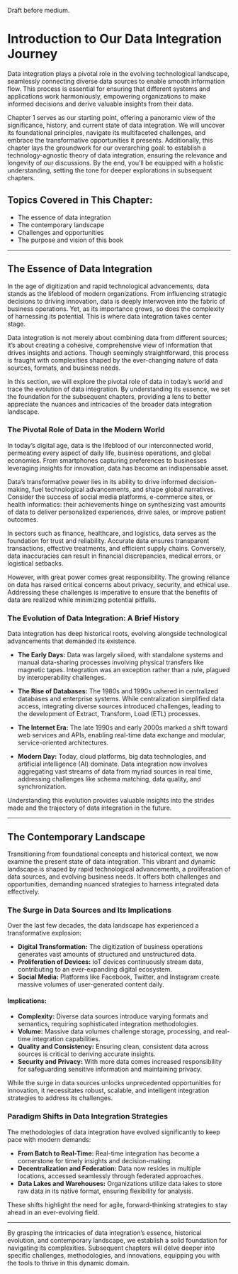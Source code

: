 Draft before medium. 

# Introduction to Our Data Integration Journey

Data integration plays a pivotal role in the evolving technological landscape, seamlessly connecting diverse data sources to enable smooth information flow. This process is essential for ensuring that different systems and applications work harmoniously, empowering organizations to make informed decisions and derive valuable insights from their data. 

Chapter 1 serves as our starting point, offering a panoramic view of the significance, history, and current state of data integration. We will uncover its foundational principles, navigate its multifaceted challenges, and embrace the transformative opportunities it presents. Additionally, this chapter lays the groundwork for our overarching goal: to establish a technology-agnostic theory of data integration, ensuring the relevance and longevity of our discussions. By the end, you’ll be equipped with a holistic understanding, setting the tone for deeper explorations in subsequent chapters.

## Topics Covered in This Chapter:

- The essence of data integration
- The contemporary landscape
- Challenges and opportunities
- The purpose and vision of this book

---

## The Essence of Data Integration

In the age of digitization and rapid technological advancements, data stands as the lifeblood of modern organizations. From influencing strategic decisions to driving innovation, data is deeply interwoven into the fabric of business operations. Yet, as its importance grows, so does the complexity of harnessing its potential. This is where data integration takes center stage.

Data integration is not merely about combining data from different sources; it’s about creating a cohesive, comprehensive view of information that drives insights and actions. Though seemingly straightforward, this process is fraught with complexities shaped by the ever-changing nature of data sources, formats, and business needs.

In this section, we will explore the pivotal role of data in today’s world and trace the evolution of data integration. By understanding its essence, we set the foundation for the subsequent chapters, providing a lens to better appreciate the nuances and intricacies of the broader data integration landscape.

### The Pivotal Role of Data in the Modern World

In today’s digital age, data is the lifeblood of our interconnected world, permeating every aspect of daily life, business operations, and global economies. From smartphones capturing preferences to businesses leveraging insights for innovation, data has become an indispensable asset.

Data’s transformative power lies in its ability to drive informed decision-making, fuel technological advancements, and shape global narratives. Consider the success of social media platforms, e-commerce sites, or health informatics: their achievements hinge on synthesizing vast amounts of data to deliver personalized experiences, drive sales, or improve patient outcomes.

In sectors such as finance, healthcare, and logistics, data serves as the foundation for trust and reliability. Accurate data ensures transparent transactions, effective treatments, and efficient supply chains. Conversely, data inaccuracies can result in financial discrepancies, medical errors, or logistical setbacks.

However, with great power comes great responsibility. The growing reliance on data has raised critical concerns about privacy, security, and ethical use. Addressing these challenges is imperative to ensure that the benefits of data are realized while minimizing potential pitfalls.

### The Evolution of Data Integration: A Brief History

Data integration has deep historical roots, evolving alongside technological advancements that demanded its existence.

- **The Early Days:** Data was largely siloed, with standalone systems and manual data-sharing processes involving physical transfers like magnetic tapes. Integration was an exception rather than a rule, plagued by interoperability challenges.

- **The Rise of Databases:** The 1980s and 1990s ushered in centralized databases and enterprise systems. While centralization simplified data access, integrating diverse sources introduced challenges, leading to the development of Extract, Transform, Load (ETL) processes.

- **The Internet Era:** The late 1990s and early 2000s marked a shift toward web services and APIs, enabling real-time data exchange and modular, service-oriented architectures.

- **Modern Day:** Today, cloud platforms, big data technologies, and artificial intelligence (AI) dominate. Data integration now involves aggregating vast streams of data from myriad sources in real time, addressing challenges like schema matching, data quality, and synchronization.

Understanding this evolution provides valuable insights into the strides made and the trajectory of data integration in the future.

---

## The Contemporary Landscape

Transitioning from foundational concepts and historical context, we now examine the present state of data integration. This vibrant and dynamic landscape is shaped by rapid technological advancements, a proliferation of data sources, and evolving business needs. It offers both challenges and opportunities, demanding nuanced strategies to harness integrated data effectively.

### The Surge in Data Sources and Its Implications

Over the last few decades, the data landscape has experienced a transformative explosion:

- **Digital Transformation:** The digitization of business operations generates vast amounts of structured and unstructured data.
- **Proliferation of Devices:** IoT devices continuously stream data, contributing to an ever-expanding digital ecosystem.
- **Social Media:** Platforms like Facebook, Twitter, and Instagram create massive volumes of user-generated content daily.

#### Implications:

- **Complexity:** Diverse data sources introduce varying formats and semantics, requiring sophisticated integration methodologies.
- **Volume:** Massive data volumes challenge storage, processing, and real-time integration capabilities.
- **Quality and Consistency:** Ensuring clean, consistent data across sources is critical to deriving accurate insights.
- **Security and Privacy:** With more data comes increased responsibility for safeguarding sensitive information and maintaining privacy.

While the surge in data sources unlocks unprecedented opportunities for innovation, it necessitates robust, scalable, and intelligent integration strategies to address its challenges.

### Paradigm Shifts in Data Integration Strategies

The methodologies of data integration have evolved significantly to keep pace with modern demands:

- **From Batch to Real-Time:** Real-time integration has become a cornerstone for timely insights and decision-making.
- **Decentralization and Federation:** Data now resides in multiple locations, accessed seamlessly through federated approaches.
- **Data Lakes and Warehouses:** Organizations utilize data lakes to store raw data in its native format, ensuring flexibility for analysis.

These shifts highlight the need for agile, forward-thinking strategies to stay ahead in an ever-evolving field.

---

By grasping the intricacies of data integration’s essence, historical evolution, and contemporary landscape, we establish a solid foundation for navigating its complexities. Subsequent chapters will delve deeper into specific challenges, methodologies, and innovations, equipping you with the tools to thrive in this dynamic domain.

